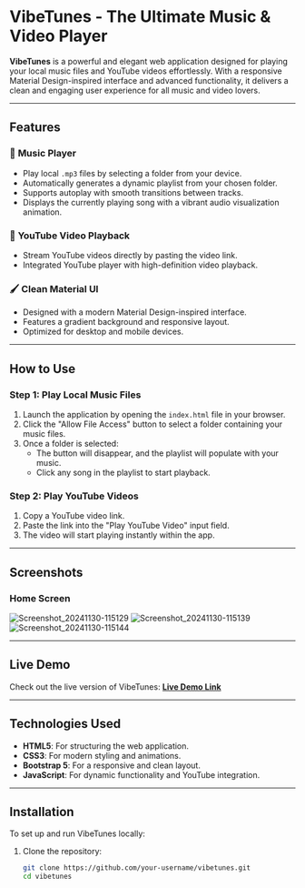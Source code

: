 # **VibeTunes - The Ultimate Music & Video Player**

**VibeTunes** is a powerful and elegant web application designed for playing your local music files and YouTube videos effortlessly. With a responsive Material Design-inspired interface and advanced functionality, it delivers a clean and engaging user experience for all music and video lovers.

---

## **Features**

### 🎵 **Music Player**
- Play local `.mp3` files by selecting a folder from your device.  
- Automatically generates a dynamic playlist from your chosen folder.  
- Supports autoplay with smooth transitions between tracks.  
- Displays the currently playing song with a vibrant audio visualization animation.

### 🎥 **YouTube Video Playback**
- Stream YouTube videos directly by pasting the video link.  
- Integrated YouTube player with high-definition video playback.  

### 🖌️ **Clean Material UI**
- Designed with a modern Material Design-inspired interface.  
- Features a gradient background and responsive layout.  
- Optimized for desktop and mobile devices.

---

## **How to Use**

### **Step 1: Play Local Music Files**
1. Launch the application by opening the `index.html` file in your browser.  
2. Click the "Allow File Access" button to select a folder containing your music files.  
3. Once a folder is selected:
   - The button will disappear, and the playlist will populate with your music.  
   - Click any song in the playlist to start playback.  

### **Step 2: Play YouTube Videos**
1. Copy a YouTube video link.  
2. Paste the link into the "Play YouTube Video" input field.  
3. The video will start playing instantly within the app.

---

## **Screenshots**

### **Home Screen**  
![Screenshot_20241130-115129](https://github.com/user-attachments/assets/5ffcb637-7745-49f4-a40b-4932b6c027bf)
![Screenshot_20241130-115139](https://github.com/user-attachments/assets/17056e73-d872-4e0b-b474-378acd9b88ea)
![Screenshot_20241130-115144](https://github.com/user-attachments/assets/f8ae8df9-11b9-47ef-9d56-93b41087d79a)

---

## **Live Demo**
Check out the live version of VibeTunes: **[Live Demo Link](https://vibetunesmusicplayer.netlify.app/)**

---

## **Technologies Used**
- **HTML5**: For structuring the web application.  
- **CSS3**: For modern styling and animations.  
- **Bootstrap 5**: For a responsive and clean layout.  
- **JavaScript**: For dynamic functionality and YouTube integration.  

---

## **Installation**

To set up and run VibeTunes locally:

1. Clone the repository:
   ```bash
   git clone https://github.com/your-username/vibetunes.git
   cd vibetunes

